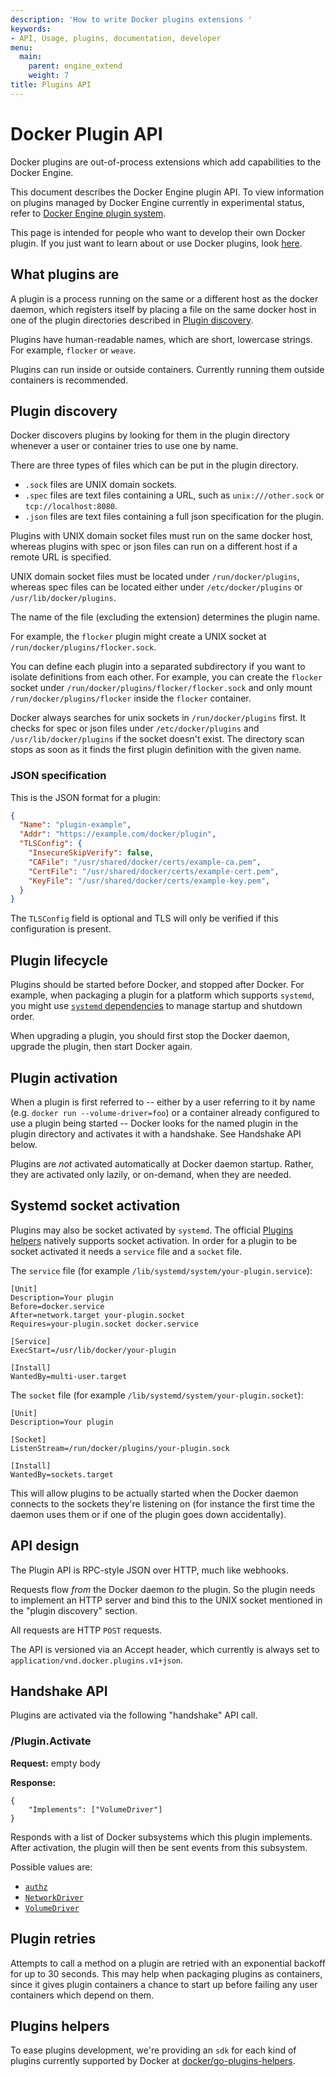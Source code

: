 ```yaml
---
description: 'How to write Docker plugins extensions '
keywords:
- API, Usage, plugins, documentation, developer
menu:
  main:
    parent: engine_extend
    weight: 7
title: Plugins API
---
```


# Docker Plugin API

Docker plugins are out-of-process extensions which add capabilities to the
Docker Engine.

This document describes the Docker Engine plugin API. To view information on
plugins managed by Docker Engine currently in experimental status, refer to
[Docker Engine plugin system](index.md).

This page is intended for people who want to develop their own Docker plugin.
If you just want to learn about or use Docker plugins, look
[here](legacy_plugins.md).

## What plugins are

A plugin is a process running on the same or a different host as the docker daemon,
which registers itself by placing a file on the same docker host in one of the plugin
directories described in [Plugin discovery](#plugin-discovery).

Plugins have human-readable names, which are short, lowercase strings. For
example, `flocker` or `weave`.

Plugins can run inside or outside containers. Currently running them outside
containers is recommended.

## Plugin discovery

Docker discovers plugins by looking for them in the plugin directory whenever a
user or container tries to use one by name.

There are three types of files which can be put in the plugin directory.

* `.sock` files are UNIX domain sockets.
* `.spec` files are text files containing a URL, such as `unix:///other.sock` or `tcp://localhost:8080`.
* `.json` files are text files containing a full json specification for the plugin.

Plugins with UNIX domain socket files must run on the same docker host, whereas
plugins with spec or json files can run on a different host if a remote URL is specified.

UNIX domain socket files must be located under `/run/docker/plugins`, whereas
spec files can be located either under `/etc/docker/plugins` or `/usr/lib/docker/plugins`.

The name of the file (excluding the extension) determines the plugin name.

For example, the `flocker` plugin might create a UNIX socket at
`/run/docker/plugins/flocker.sock`.

You can define each plugin into a separated subdirectory if you want to isolate definitions from each other.
For example, you can create the `flocker` socket under `/run/docker/plugins/flocker/flocker.sock` and only
mount `/run/docker/plugins/flocker` inside the `flocker` container.

Docker always searches for unix sockets in `/run/docker/plugins` first. It checks for spec or json files under
`/etc/docker/plugins` and `/usr/lib/docker/plugins` if the socket doesn't exist. The directory scan stops as
soon as it finds the first plugin definition with the given name.

### JSON specification

This is the JSON format for a plugin:

```json
{
  "Name": "plugin-example",
  "Addr": "https://example.com/docker/plugin",
  "TLSConfig": {
    "InsecureSkipVerify": false,
    "CAFile": "/usr/shared/docker/certs/example-ca.pem",
    "CertFile": "/usr/shared/docker/certs/example-cert.pem",
    "KeyFile": "/usr/shared/docker/certs/example-key.pem",
  }
}
```

The `TLSConfig` field is optional and TLS will only be verified if this configuration is present.

## Plugin lifecycle

Plugins should be started before Docker, and stopped after Docker.  For
example, when packaging a plugin for a platform which supports `systemd`, you
might use [`systemd` dependencies](
http://www.freedesktop.org/software/systemd/man/systemd.unit.html#Before=) to
manage startup and shutdown order.

When upgrading a plugin, you should first stop the Docker daemon, upgrade the
plugin, then start Docker again.

## Plugin activation

When a plugin is first referred to -- either by a user referring to it by name
(e.g.  `docker run --volume-driver=foo`) or a container already configured to
use a plugin being started -- Docker looks for the named plugin in the plugin
directory and activates it with a handshake. See Handshake API below.

Plugins are *not* activated automatically at Docker daemon startup. Rather,
they are activated only lazily, or on-demand, when they are needed.

## Systemd socket activation

Plugins may also be socket activated by `systemd`. The official [Plugins helpers](https://github.com/docker/go-plugins-helpers)
natively supports socket activation. In order for a plugin to be socket activated it needs
a `service` file and a `socket` file.

The `service` file (for example `/lib/systemd/system/your-plugin.service`):

```
[Unit]
Description=Your plugin
Before=docker.service
After=network.target your-plugin.socket
Requires=your-plugin.socket docker.service

[Service]
ExecStart=/usr/lib/docker/your-plugin

[Install]
WantedBy=multi-user.target
```
The `socket` file (for example `/lib/systemd/system/your-plugin.socket`):
```
[Unit]
Description=Your plugin

[Socket]
ListenStream=/run/docker/plugins/your-plugin.sock

[Install]
WantedBy=sockets.target
```

This will allow plugins to be actually started when the Docker daemon connects to
the sockets they're listening on (for instance the first time the daemon uses them
or if one of the plugin goes down accidentally).

## API design

The Plugin API is RPC-style JSON over HTTP, much like webhooks.

Requests flow *from* the Docker daemon *to* the plugin.  So the plugin needs to
implement an HTTP server and bind this to the UNIX socket mentioned in the
"plugin discovery" section.

All requests are HTTP `POST` requests.

The API is versioned via an Accept header, which currently is always set to
`application/vnd.docker.plugins.v1+json`.

## Handshake API

Plugins are activated via the following "handshake" API call.

### /Plugin.Activate

**Request:** empty body

**Response:**
```
{
    "Implements": ["VolumeDriver"]
}
```

Responds with a list of Docker subsystems which this plugin implements.
After activation, the plugin will then be sent events from this subsystem.

Possible values are:

* [`authz`](plugins_authorization.md)
* [`NetworkDriver`](plugins_network.md)
* [`VolumeDriver`](plugins_volume.md)


## Plugin retries

Attempts to call a method on a plugin are retried with an exponential backoff
for up to 30 seconds. This may help when packaging plugins as containers, since
it gives plugin containers a chance to start up before failing any user
containers which depend on them.

## Plugins helpers

To ease plugins development, we're providing an `sdk` for each kind of plugins
currently supported by Docker at [docker/go-plugins-helpers](https://github.com/docker/go-plugins-helpers).
